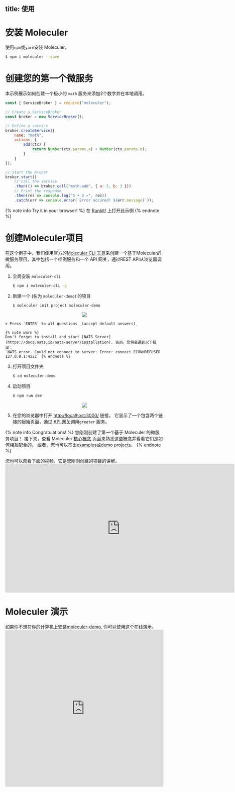 title: 使用
---
# 安装 Moleculer

使用`npm`或`yarn`安装 Moleculer。

```bash
$ npm i moleculer --save
```

# 创建您的第一个微服务
本示例展示如何创建一个极小的 `math` 服务来添加2个数字并在本地调用。

```js
const { ServiceBroker } = require("moleculer");

// Create a ServiceBroker
const broker = new ServiceBroker();

// Define a service
broker.createService({
    name: "math",
    actions: {
        add(ctx) {
            return Number(ctx.params.a) + Number(ctx.params.b);
        }
    }
});

// Start the broker
broker.start()
    // Call the service
    .then(() => broker.call("math.add", { a: 5, b: 3 }))
    // Print the response
    .then(res => console.log("5 + 3 =", res))
    .catch(err => console.error(`Error occured! ${err.message}`));
```

{% note info Try it in your browser! %}
在 [Runkit!](https://runkit.com/icebob/moleculer-usage) 上打开此示例
{% endnote %}

# 创建Moleculer项目
在这个例子中，我们使用官方的[Moleculer CLI 工具](moleculer-cli.html)来创建一个基于Moleculer的微服务项目，其中包括一个样例服务和一个 API 网关，通过REST API从浏览器调用。

1. 全局安装 `moleculer-cli`
    ```bash
    $ npm i moleculer-cli -g
    ```
2. 新建一个 (名为 `moleculer-demo`) 的项目
    ```bash
    $ moleculer init project moleculer-demo
    ```
 <div align="center"><img src="assets/usage/usage-demo-1.gif" /></div>

    > Press `ENTER` to all questions _(accept default answers)_    
    
    {% note warn %}
    Don't forget to install and start [NATS Server](https://docs.nats.io/nats-server/installation). 否则，您将会遇到以下错误：
    `NATS error. Could not connect to server: Error: connect ECONNREFUSED 127.0.0.1:4222` {% endnote %}

3. 打开项目文件夹
    ```bash
    $ cd moleculer-demo
    ```

4. 启动项目
    ```bash
    $ npm run dev
    ```


<div align="center">
  <img src="assets/usage/usage-demo-2.gif" />
</div>

5. 在您的浏览器中打开 [http://localhost:3000/](http://localhost:3000/) 链接。 它显示了一个包含两个链接的起始页面，通过 [API 网关](https://github.com/moleculerjs/moleculer-web)调用`greeter` 服务。

{% note info Congratulations! %}
您刚刚创建了第一个基于 Moleculer 的微服务项目！ 接下来，查看 Moleculer [核心概念](concepts.html) 页面来熟悉这些概念并看看它们是如何相互配合的。 或者，您也可以签出[examples](examples.html)或[demo projects](https://github.com/moleculerjs/moleculer-examples)。
{% endnote %}

您也可以观看下面的视频，它是您刚刚创建的项目的讲解。 <iframe width="730" height="410" src="https://www.youtube.com/embed/t4YR6MWrugw" frameborder="0" allow="accelerometer; autoplay; encrypted-media; gyroscope; picture-in-picture" allowfullscreen mark="crwd-mark"></iframe>


# Moleculer 演示
如果你不想在你的计算机上安装[moleculer-demo](usage.html#Create-a-Moleculer-project), 你可以使用这个在线演示。 <iframe src="https://codesandbox.io/embed/github/moleculerjs/sandbox-moleculer-project/tree/master/?fontsize=14" title="moleculer-project" allow="geolocation; microphone; camera; midi; vr; accelerometer; gyroscope; payment; ambient-light-sensor; encrypted-media" style="width:100%; height:500px; border:0; border-radius: 4px; overflow:hidden;" sandbox="allow-modals allow-forms allow-popups allow-scripts allow-same-origin" mark="crwd-mark"></iframe>
